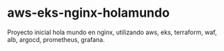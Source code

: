 # aws-eks-nginx-holamundo
Proyecto inicial hola mundo en nginx, utilizando aws, eks, terraform, waf, alb, argocd, prometheus, grafana.
